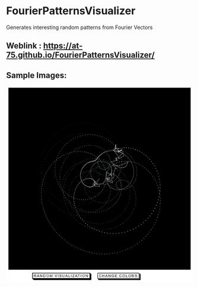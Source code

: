 # FourierPatternsVisualizer
Generates interesting random patterns from Fourier Vectors

## Weblink : https://at-75.github.io/FourierPatternsVisualizer/

## Sample Images:

![](https://github.com/at-75/FourierPatternsVisualizer/blob/at-75-patch-1/sample_images/img1.png)
